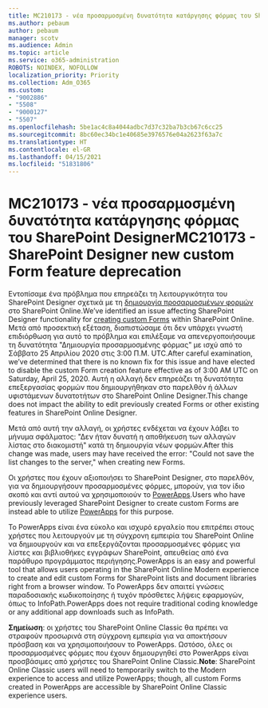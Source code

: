 ```yaml
---
title: MC210173 - νέα προσαρμοσμένη δυνατότητα κατάργησης φόρμας του SharePoint Designer
ms.author: pebaum
author: pebaum
manager: scotv
ms.audience: Admin
ms.topic: article
ms.service: o365-administration
ROBOTS: NOINDEX, NOFOLLOW
localization_priority: Priority
ms.collection: Adm_O365
ms.custom:
- "9002886"
- "5508"
- "9000127"
- "5507"
ms.openlocfilehash: 5be1ac4c8a4044adbc7d37c32ba7b3cb67c6cc25
ms.sourcegitcommit: 8bc60ec34bc1e40685e3976576e04a2623f63a7c
ms.translationtype: HT
ms.contentlocale: el-GR
ms.lasthandoff: 04/15/2021
ms.locfileid: "51831806"
---
```

# <a name="mc210173---sharepoint-designer-new-custom-form-feature-deprecation"></a><span data-ttu-id="af3ef-102">MC210173 - νέα προσαρμοσμένη δυνατότητα κατάργησης φόρμας του SharePoint Designer</span><span class="sxs-lookup"><span data-stu-id="af3ef-102">MC210173 - SharePoint Designer new custom Form feature deprecation</span></span>

<span data-ttu-id="af3ef-103">Εντοπίσαμε ένα πρόβλημα που επηρεάζει τη λειτουργικότητα του SharePoint Designer σχετικά με τη [δημιουργία προσαρμοσμένων φορμών](https://support.microsoft.com/en-us/office/create-a-custom-list-form-using-sharepoint-designer-917d8fdb-ee00-4441-adb3-a94612d1d105?ui=en-us&rs=en-us&ad=us#bm2) στο SharePoint Online.</span><span class="sxs-lookup"><span data-stu-id="af3ef-103">We’ve identified an issue affecting SharePoint Designer functionality for [creating custom Forms](https://support.microsoft.com/en-us/office/create-a-custom-list-form-using-sharepoint-designer-917d8fdb-ee00-4441-adb3-a94612d1d105?ui=en-us&rs=en-us&ad=us#bm2) within SharePoint Online.</span></span> <span data-ttu-id="af3ef-104">Μετά από προσεκτική εξέταση, διαπιστώσαμε ότι δεν υπάρχει γνωστή επιδιόρθωση για αυτό το πρόβλημα και επιλέξαμε να απενεργοποιήσουμε τη δυνατότητα "Δημιουργία προσαρμοσμένης φόρμας" με ισχύ από το Σάββατο 25 Απριλίου 2020 στις 3:00 Π.Μ. UTC.</span><span class="sxs-lookup"><span data-stu-id="af3ef-104">After careful examination, we’ve determined that there is no known fix for this issue and have elected to disable the custom Form creation feature effective as of 3:00 AM UTC on Saturday, April 25, 2020.</span></span> <span data-ttu-id="af3ef-105">Αυτή η αλλαγή δεν επηρεάζει τη δυνατότητα επεξεργασίας φορμών που δημιουργήθηκαν στο παρελθόν ή άλλων υφιστάμενων δυνατοτήτων στο SharePoint Online Designer.</span><span class="sxs-lookup"><span data-stu-id="af3ef-105">This change does not impact the ability to edit previously created Forms or other existing features in SharePoint Online Designer.</span></span>

<span data-ttu-id="af3ef-106">Μετά από αυτή την αλλαγή, οι χρήστες ενδέχεται να έχουν λάβει το μήνυμα σφάλματος: "Δεν ήταν δυνατή η αποθήκευση των αλλαγών λίστας στο διακομιστή" κατά τη δημιουργία νέων φορμών.</span><span class="sxs-lookup"><span data-stu-id="af3ef-106">After this change was made, users may have received the error: "Could not save the list changes to the server," when creating new Forms.</span></span>

<span data-ttu-id="af3ef-107">Οι χρήστες που έχουν αξιοποιήσει το SharePoint Designer, στο παρελθόν, για να δημιουργήσουν προσαρμοσμένες φόρμες, μπορούν, για τον ίδιο σκοπό και αντί αυτού να χρησιμοποιούν το [PowerApps](https://docs.microsoft.com/powerapps/maker/canvas-apps/customize-list-form).</span><span class="sxs-lookup"><span data-stu-id="af3ef-107">Users who have previously leveraged SharePoint Designer to create custom Forms are instead able to utilize [PowerApps](https://docs.microsoft.com/powerapps/maker/canvas-apps/customize-list-form) for this purpose.</span></span>

<span data-ttu-id="af3ef-108">Το PowerApps είναι ένα εύκολο και ισχυρό εργαλείο που επιτρέπει στους χρήστες που λειτουργούν με τη σύγχρονη εμπειρία του SharePoint Online να δημιουργούν και να επεξεργάζονται προσαρμοσμένες φόρμες για λίστες και βιβλιοθήκες εγγράφων SharePoint, απευθείας από ένα παράθυρο προγράμματος περιήγησης.</span><span class="sxs-lookup"><span data-stu-id="af3ef-108">PowerApps is an easy and powerful tool that allows users operating in the SharePoint Online Modern experience to create and edit custom Forms for SharePoint lists and document libraries right from a browser window.</span></span> <span data-ttu-id="af3ef-109">Το PowerApps δεν απαιτεί γνώσεις παραδοσιακής κωδικοποίησης ή τυχόν πρόσθετες λήψεις εφαρμογών, όπως το InfoPath.</span><span class="sxs-lookup"><span data-stu-id="af3ef-109">PowerApps does not require traditional coding knowledge or any additional app downloads such as InfoPath.</span></span>

<span data-ttu-id="af3ef-110">**Σημείωση**: οι χρήστες του SharePoint Online Classic θα πρέπει να στραφούν προσωρινά στη σύγχρονη εμπειρία για να αποκτήσουν πρόσβαση και να χρησιμοποιήσουν το PowerApps. Ωστόσο, όλες οι προσαρμοσμένες φόρμες που έχουν δημιουργηθεί στο PowerApps είναι προσβάσιμες από χρήστες του SharePoint Online Classic.</span><span class="sxs-lookup"><span data-stu-id="af3ef-110">**Note**: SharePoint Online Classic users will need to temporarily switch to the Modern experience to access and utilize PowerApps; though, all custom Forms created in PowerApps are accessible by SharePoint Online Classic experience users.</span></span>
